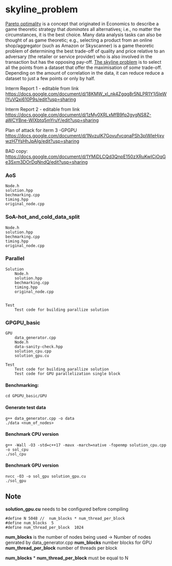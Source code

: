 # skyline_problem
[Pareto optimality](https://en.wikipedia.org/wiki/Pareto_efficiency) is a concept that originated in Economics to describe a game theoretic strategy that *dominates* all alternatives; i.e., no matter the circumstances, it is the best choice. Many data analysis tasks can also be thought of as game theoretic; e.g., selecting a product from an online shop/aggregator (such as Amazon or Skyscanner) is a game theoretic problem of determining the best trade-off of quality and price relative to an adversary (the retailer or service provider) who is also involved in the transaction but has the opposing pay-off. [The skyline problem](http://delab.csd.auth.gr/papers/IISA2015tpm.pdf) is to select all the points from a dataset that offer the maximisation of *some* trade-off. Depending on the amount of correlation in the data, it can reduce reduce a dataset to just a few points or only by half.

Interm Report 1 - editable from link
https://docs.google.com/document/d/18KMW_xI_nk4Zgqg8r5NLPR1Y1j5IeWIYuVQxi610P9s/edit?usp=sharing

Interm Report 2 - editable from link
https://docs.google.com/document/d/1zMy0XRLxMfB9fp2gygNS8Z-aWCYBne-WlXbtq5mYruY/edit?usp=sharing

Plan of attack for iterm 3 -GPGPU
https://docs.google.com/document/d/1NvzulK7GovufvcqnaPSh3plWleHjxywzH7YsHhJpAIg/edit?usp=sharing

BAD copy:
https://docs.google.com/document/d/1YMiDLCQd3QnpE150zXRuKwICiOqGe3Sxm3DOrDqNndQ/edit?usp=sharing


### AoS

    Node.h
    solution.hpp
    bechmarking.cpp 
    timing.hpp
    original_node.cpp
  

### SoA-hot_and_cold_data_split

    Node.h
    solution.hpp
    bechmarking.cpp 
    timing.hpp
    original_node.cpp


### Parallel
    Solution
        Node.h
        solution.hpp
        bechmarking.cpp 
        timing.hpp
        original_node.cpp


    Test
        Test code for building parallize solution
        

### GPGPU_basic
    GPU
        data_generator.cpp
        Node.h
        data-sanity-check.hpp
        solution_cpu.cpp
        solution_gpu.cu

    Test
        Test code for building parallize solution
        Test code for GPU parallelization single block


#### Benchmarking:
```
cd GPGPU_basic/GPU
```
#### Generate test data
```
g++ data_generator.cpp -o data
./data <num_of_nodes>
 ```
#### Benchmark CPU version
 ```
g++ -Wall -O3 -std=c++17 -mavx -march=native -fopenmp solution_cpu.cpp -o sol_cpu
./sol_cpu
 ```
#### Benchmark GPU version
 ```
nvcc -O3 -o sol_gpu solution_gpu.cu
./sol_gpu
 ```

## Note

**solution_gpu.cu** needs to be configured before compiling
 ```
#define N 5048 //  num_blocks * num_thread_per_block 
#define num_blocks  5
#define num_thread_per_block  1024  
 ```
**num_blocks** is the number of nodes being used -> Number of nodes genrated by data_generator.cpp
**num_blocks** number blocks for GPU
**num_thread_per_block** number of threads per block

**num_blocks** * **num_thread_per_block**  must be equal to N
